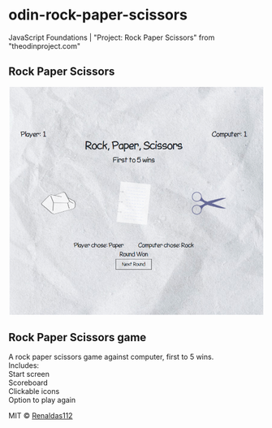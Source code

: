 # odin-rock-paper-scissors
JavaScript Foundations | "Project: Rock Paper Scissors" from "theodinproject.com"

## Rock Paper Scissors
<div align="center">
  <img src ="images/screenshot.png" style="width: 500px" />
</div>

## Rock Paper Scissors game
A rock paper scissors game against computer, first to 5 wins. <br/>
Includes: <br/>
Start screen <br/>
Scoreboard <br/>
Clickable icons <br/>
Option to play again <br/>

MIT © [Renaldas112]()


